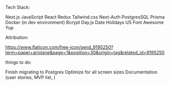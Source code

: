 Tech Stack:

Next.js
JavaScript
React
Redux
Tailwind.css
Next-Auth
PostgresSQL
Prisma
Docker (in dev environment)
Bcrypt
Day.js
Date Holidays US
Font Awesome
Yup

Attribution:

https://www.flaticon.com/free-icon/send_9195250?term=paper+airplane&page=1&position=30&origin=tag&related_id=9195250

things to do:

Finish migrating to Postgres
Optimize for all screen sizes
Documentation (user stories, MVP list, )
